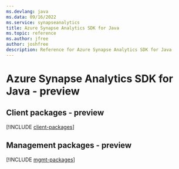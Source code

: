 ```yaml
---
ms.devlang: java
ms.data: 09/16/2022
ms.service: synapseanalytics
title: Azure Synapse Analytics SDK for Java
ms.topic: reference
ms.author: jfree
author: joshfree
description: Reference for Azure Synapse Analytics SDK for Java
---
```

# Azure Synapse Analytics SDK for Java - preview

## Client packages - preview
[!INCLUDE [client-packages](synapse-analytics-client-index.md)]
## Management packages - preview
[!INCLUDE [mgmt-packages](synapse-analytics-mgmt-index.md)]